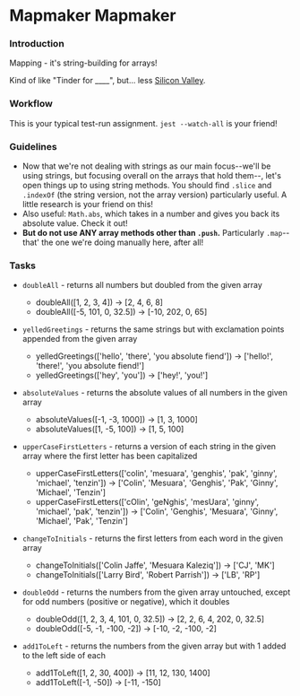 # Mapmaker Mapmaker

### Introduction

Mapping - it's string-building for arrays!

Kind of like "Tinder for ____", but... less [Silicon Valley](https://en.wikipedia.org/wiki/Silicon_Valley_(TV_series)).


### Workflow

This is your typical test-run assignment. `jest --watch-all` is your friend!


### Guidelines

* Now that we're not dealing with strings as our main focus--we'll be using strings, but focusing overall on the arrays that hold them--, let's open things up to using string methods. You should find `.slice` and `.indexOf` (the string version, not the array version) particularly useful. A little research is your friend on this!
* Also useful: `Math.abs`, which takes in a number and gives you back its absolute value. Check it out!
* **But do not use ANY array methods other than `.push`.** Particularly `.map`-- that' the one we're doing manually here, after all!


### Tasks

* `doubleAll` - returns all numbers but doubled from the given array
  * doubleAll([1, 2, 3, 4]) -> [2, 4, 6, 8]
  * doubleAll([-5, 101, 0, 32.5]) -> [-10, 202, 0, 65] 

* `yelledGreetings` - returns the same strings but with exclamation points appended from the given array
  * yelledGreetings(['hello', 'there', 'you absolute fiend']) -> ['hello!', 'there!', 'you absolute fiend!']
  * yelledGreetings(['hey', 'you']) -> ['hey!', 'you!']

* `absoluteValues` - returns the absolute values of all numbers in the given array
  * absoluteValues([-1, -3, 1000]) -> [1, 3, 1000]
  * absoluteValues([1, -5, 100]) -> [1, 5, 100]

* `upperCaseFirstLetters` - returns a version of each string in the given array where the first letter has been capitalized
  * upperCaseFirstLetters(['colin', 'mesuara', 'genghis', 'pak', 'ginny', 'michael', 'tenzin']) -> ['Colin', 'Mesuara', 'Genghis', 'Pak', 'Ginny', 'Michael', 'Tenzin']
  * upperCaseFirstLetters(['cOlin', 'geNghis', 'mesUara', 'ginny', 'michael', 'pak', 'tenzin']) -> ['Colin', 'Genghis', 'Mesuara', 'Ginny', 'Michael', 'Pak', 'Tenzin']

* `changeToInitials` - returns the first letters from each word in the given array
  * changeToInitials(['Colin Jaffe', 'Mesuara Kaleziq']) -> ['CJ', 'MK']
  * changeToInitials(['Larry Bird', 'Robert Parrish']) -> ['LB', 'RP']

* `doubleOdd` - returns the numbers from the given array untouched, except for odd numbers (positive or negative), which it doubles
  * doubleOdd([1, 2, 3, 4, 101, 0, 32.5]) -> [2, 2, 6, 4, 202, 0, 32.5]
  * doubleOdd([-5, -1, -100, -2]) -> [-10, -2, -100, -2]
  
* `add1ToLeft` - returns the numbers from the given array but with 1 added to the left side of each
  * add1ToLeft([1, 2, 30, 400]) -> [11, 12, 130, 1400]
  * add1ToLeft([-1, -50]) -> [-11, -150]
